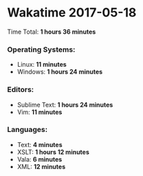 # Wakatime 2017-05-18

Time Total: **1 hours 36 minutes**

### Operating Systems:
- Linux: **11 minutes** 
- Windows: **1 hours 24 minutes** 

### Editors:
- Sublime Text: **1 hours 24 minutes** 
- Vim: **11 minutes** 

### Languages:
- Text: **4 minutes** 
- XSLT: **1 hours 12 minutes** 
- Vala: **6 minutes** 
- XML: **12 minutes** 

